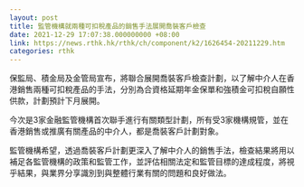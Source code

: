 ```yaml
---
layout: post
title: 監管機構就兩種可扣稅產品的銷售手法展開喬裝客戶檢查
date: 2021-12-29 17:07:38.000000000 +08:00
link: https://news.rthk.hk/rthk/ch/component/k2/1626454-20211229.htm
categories: rthk
---
```


保監局、積金局及金管局宣布，將聯合展開喬裝客戶檢查計劃，以了解中介人在香港銷售兩種可扣稅產品的手法，分別為合資格延期年金保單和強積金可扣稅自願性供款，計劃預計下月展開。

今次是3家金融監管機構首次聯手進行有關類型計劃，所有受3家機構規管，並在香港銷售或推廣有關產品的中介人，都是喬裝客戶計劃對象。

監管機構希望，透過喬裝客戶計劃更深入了解中介人的銷售手法，檢查結果將用以補足各監管機構的政策和監管工作，並評估相關法定和監管目標的達成程度，將視乎結果，與業界分享識別到與整體行業有關的問題和良好做法。

